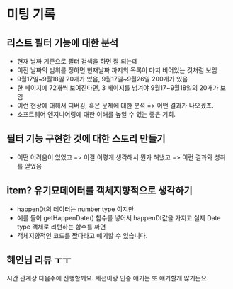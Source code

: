 # 미팅 기록

## 리스트 필터 기능에 대한 분석

- 현재 날짜 기준으로 필터 검색을 하면 잘 되는데
- 이전 날짜의 범위를 정하면 현재날짜 까지의 목록이 마치 비어있는 것처럼 보임
- 9월17일~9월18일 20개가 있음, 9월17일~9월26일 200개가 있음
- 한 페이지에 72개씩 보여진다면, 3 페이지를 넘겨야 9월17~9월18일의 20개가 보임
- 이런 현상에 대해서 디버깅, 혹은 문제에 대한 분석 => 어떤 결과가 나오겠죠.
- 소프트웨어 엔지니어링에 대한 이해를 높일 수 있는 좋은 기회.

## 필터 기능 구현한 것에 대한 스토리 만들기

- 어떤 어려움이 있었고 => 이걸 이렇게 생각해서 뭔가 해냈고 => 이런 결과와 성취를 얻었음

## item? 유기묘데이터를 객체지향적으로 생각하기

- happenDt의 데이터는 number type 이지만
- 예를 들어 getHappenDate() 함수를 넣어서 happenDt값을 가지고 실제 Date type 객체로 리턴하는 함수를 짜면
- 객체지향적인 코드를 짰다라고 얘기할 수 있습니다.

## 혜인님 리뷰 ㅜㅜ

시간 관계상 다음주에 진행할께요. 세션이랑 인증 얘기는 또 얘기할게 많거든요.
